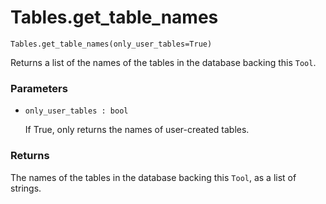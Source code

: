 # Tables.get_table_names

`Tables.get_table_names(only_user_tables=True)`

Returns a list of the names of the tables in the database backing this `Tool`. 

### Parameters

- `only_user_tables : bool`

    If True, only returns the names of user-created tables.

### Returns

The names of the tables in the database backing this `Tool`, as a list of strings. 